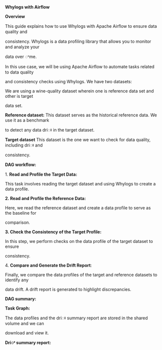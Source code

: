 ﻿<a name="br1"></a> 

**Whylogs with Airflow**

**Overview**

This guide explains how to use Whylogs with Apache Airﬂow to ensure data quality and

consistency. Whylogs is a data proﬁling library that allows you to monitor and analyze your

data over ꢀme.

In this use case, we will be using Apache Airﬂow to automate tasks related to data quality

and consistency checks using Whylogs. We have two datasets:

We are using a wine-quality dataset wherein one is reference data set and other is target

data set.

**Reference dataset:** This dataset serves as the historical reference data. We use it as a benchmark

to detect any data driꢁ in the target dataset.

**Target dataset** This dataset is the one we want to check for data quality, including driꢁ and

consistency.

**DAG workﬂow:**

1\. **Read and Profile the Target Data:**

This task involves reading the target dataset and using Whylogs to create a data profile.

**2. Read and Profile the Reference Data:**

Here, we read the reference dataset and create a data profile to serve as the baseline for

comparison.

**3. Check the Consistency of the Target Profile:**

In this step, we perform checks on the data profile of the target dataset to ensure

consistency.

4\. **Compare and Generate the Drift Report**:

Finally, we compare the data profiles of the target and reference datasets to identify any

data drift. A drift report is generated to highlight discrepancies.



<a name="br2"></a> 

**DAG summary:**

**Task Graph:**

The data proﬁles and the driꢁ summary report are stored in the shared volume and we can

download and view it.



<a name="br3"></a> 

**Driꢀ summary report:**


